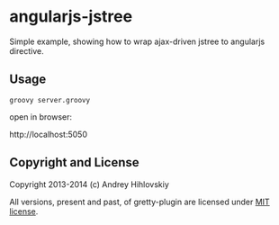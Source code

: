 # angularjs-jstree

Simple example, showing how to wrap ajax-driven jstree to angularjs directive.

## Usage

```shell
groovy server.groovy
```

open in browser:

http://localhost:5050

## Copyright and License

Copyright 2013-2014 (c) Andrey Hihlovskiy

All versions, present and past, of gretty-plugin are licensed under [MIT license](license.txt).

